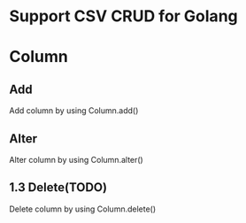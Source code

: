# Support CSV CRUD for Golang 

# Column
## Add 
Add column by using Column.add()

## Alter
Alter column by using Column.alter()

## 1.3 Delete(TODO)
Delete column by using Column.delete()
